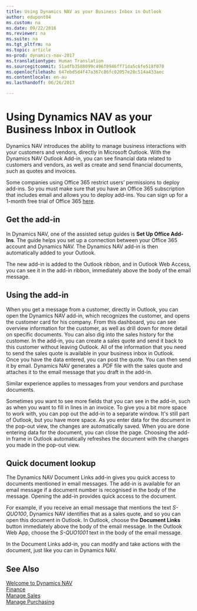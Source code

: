 ```yaml
---
title: Using Dynamics NAV as your Business Inbox in Outlook
author: edupont04
ms.custom: na
ms.date: 09/22/2016
ms.reviewer: na
ms.suite: na
ms.tgt_pltfrm: na
ms.topic: article
ms-prod: dynamics-nav-2017
ms.translationtype: Human Translation
ms.sourcegitcommit: 51adfb3588099c496f0946ff71da5c6fe518f070
ms.openlocfilehash: 647ebd5d4f47a367c86fc02057e28c514a433aec
ms.contentlocale: en-au
ms.lasthandoff: 06/26/2017

---
```


# <a name="using-dynamics-nav-as-your-business-inbox-in-outlook"></a>Using Dynamics NAV as your Business Inbox in Outlook
Dynamics NAV introduces the ability to manage business interactions with your customers and vendors, directly in Microsoft Outlook. With the Dynamics NAV Outlook Add-in, you can see financial data related to customers and vendors, as well as create and send financial documents, such as quotes and invoices.  

Some companies using Office 365 restrict users’ permissions to deploy add-ins. So you must make sure that you have an Office 365 subscription that includes email and allows you to deploy add-ins. You can sign up for a 1-month free trial of Office 365 [here](https://products.office.com/try).  

## <a name="get-the-add-in"></a>Get the add-in
In Dynamics NAV, one of the assisted setup guides is **Set Up Office Add-Ins**. The guide helps you  set up a connection between your Office 365 account and Dynamics NAV. The Dynamics NAV add-in is then automatically added to your Outlook.  

The new add-in is added to the Outlook ribbon, and in Outlook Web Access, you can see it in the add-in ribbon, immediately above the body of the email message.  

## <a name="using-the-add-in"></a>Using the add-in
When you get a message from a customer, directly in Outlook, you can open the Dynamics NAV add-in, which recognizes the customer, and opens the customer card for his company. From this dashboard, you can see overview information for the customer, as well as drill down for more detail on specific documents. You can also dig into the sales history for the customer.
In the add-in, you can create a sales quote and send it back to this customer without leaving Outlook. All of the information that you need to send the sales quote is available in your business inbox in Outlook.  
Once you have the data entered, you can post the quote. You can then send it by email. Dynamics NAV generates a .PDF file with the sales quote and attaches it to the email message that you draft in the add-in.  

Similar experience applies to messages from your vendors and purchase documents.  

Sometimes you want to see more fields that you can see in the add-in, such as when you want to fill in lines in an invoice. To give you a bit more space to work with, you can pop out the add-in to a separate window. It's still part of Outlook, but you have more space. As you enter data for the document in the pop-out view, the changes are automatically saved. When you are done entering data for the document, you can close the page. Choosing the add-in frame in Outlook automatically refreshes the document with the changes you made in the pop-out view.  

## <a name="quick-document-lookup"></a>Quick document lookup
The Dynamics NAV Document Links add-in gives you quick access to documents mentioned in email messages. The add-in is available for an email message if a document number is recognised in the body of the message. Opening the add-in provides quick access to the document.  

For example, if you receive an email message that mentions the text *S-QUO100*, Dynamics NAV identifies that as a sales quote, and so you can open this document in Outlook. In Outlook, choose the **Document Links** button immediately above the body of the email message. In the Outlook Web App, choose the *S-QUO1001* text in the body of the email message.  

In the Document Links add-in, you can modify and take actions with the document, just like you can in Dynamics NAV.

## <a name="see-also"></a>See Also
[Welcome to Dynamics NAV](across-get-started.md)  
[Finance](finance-setup.md)  
[Manage Sales](sales-manage-sales.md)  
[Manage Purchasing](purchasing-manage-purchasing.md)  

